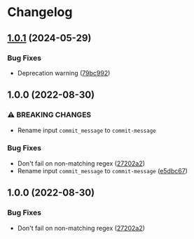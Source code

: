 # Changelog

## [1.0.1](https://github.com/jacobsvante/extract-release-commit-action/compare/v1.0.0...v1.0.1) (2024-05-29)


### Bug Fixes

* Deprecation warning ([79bc992](https://github.com/jacobsvante/extract-release-commit-action/commit/79bc9922c9e9e6672f542b98e5a614ee9cbe3ab7))

## 1.0.0 (2022-08-30)


### ⚠ BREAKING CHANGES

* Rename input `commit_message` to `commit-message`

### Bug Fixes

* Don't fail on non-matching regex ([27202a2](https://github.com/jacobsvante/extract-release-commit-action/commit/27202a226423c6a9094a9d4a8c59c99198b9b34d))
* Rename input `commit_message` to `commit-message` ([e5dbc67](https://github.com/jacobsvante/extract-release-commit-action/commit/e5dbc677749657205dcb0ed7e8b06fc528d4e9ce))

## 1.0.0 (2022-08-30)


### Bug Fixes

* Don't fail on non-matching regex ([27202a2](https://github.com/jacobsvante/extract-release-commit-action/commit/27202a226423c6a9094a9d4a8c59c99198b9b34d))
